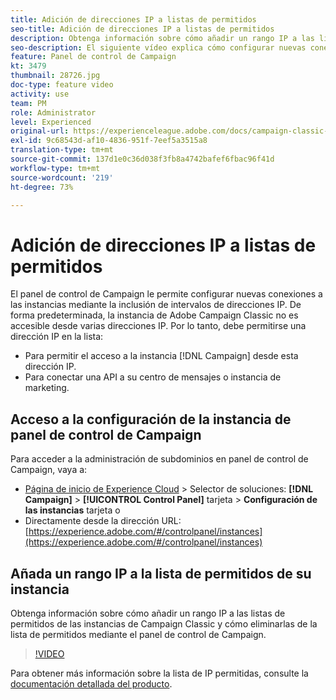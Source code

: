 ```yaml
---
title: Adición de direcciones IP a listas de permitidos
seo-title: Adición de direcciones IP a listas de permitidos
description: Obtenga información sobre cómo añadir un rango IP a las listas de permitidos de las instancias de Campaign Classic y cómo eliminarlas de la lista de permitidos mediante el panel de control de Campaign.
seo-description: El siguiente vídeo explica cómo configurar nuevas conexiones a las instancias mediante la inclusión de intervalos de direcciones IP.
feature: Panel de control de Campaign
kt: 3479
thumbnail: 28726.jpg
doc-type: feature video
activity: use
team: PM
role: Administrator
level: Experienced
original-url: https://experienceleague.adobe.com/docs/campaign-classic-learn/tutorials/administrating/control-panel-acc/ip-whitelisting.html,https://experienceleague.adobe.com/docs/campaign-classic-learn/tutorials/administrating/control-panel-acc/ip-allow-listing.html
exl-id: 9c68543d-af10-4836-951f-7eef5a3515a8
translation-type: tm+mt
source-git-commit: 137d1e0c36d038f3fb8a4742bafef6fbac96f41d
workflow-type: tm+mt
source-wordcount: '219'
ht-degree: 73%

---
```


# Adición de direcciones IP a listas de permitidos

El panel de control de Campaign le permite configurar nuevas conexiones a las instancias mediante la inclusión de intervalos de direcciones IP. De forma predeterminada, la instancia de Adobe Campaign Classic no es accesible desde varias direcciones IP. Por lo tanto, debe permitirse una dirección IP en la lista:

* Para permitir el acceso a la instancia [!DNL Campaign] desde esta dirección IP.
* Para conectar una API a su centro de mensajes o instancia de marketing.

## Acceso a la configuración de la instancia de panel de control de Campaign

Para acceder a la administración de subdominios en panel de control de Campaign, vaya a:

* [Página de inicio de Experience Cloud](https://experience.adobe.com/#/home) > Selector de soluciones: **[!DNL Campaign]** > **[!UICONTROL Control Panel]** tarjeta > **Configuración de las instancias** tarjeta
o
* Directamente desde la dirección URL: [https://experience.adobe.com/#/controlpanel/instances](https://experience.adobe.com/#/controlpanel/instances)

## Añada un rango IP a la lista de permitidos de su instancia

Obtenga información sobre cómo añadir un rango IP a las listas de permitidos de las instancias de Campaign Classic y cómo eliminarlas de la lista de permitidos mediante el panel de control de Campaign.

>[!VIDEO](https://video.tv.adobe.com/v/28726?quality=12)

Para obtener más información sobre la lista de IP permitidas, consulte la [documentación detallada del producto](https://helpx.adobe.com/es/campaign/kb/control-panel-instance-settings.html).
